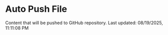 # Auto Push File

Content that will be pushed to GitHub repository.
Last updated: 08/19/2025, 11:11:08 PM